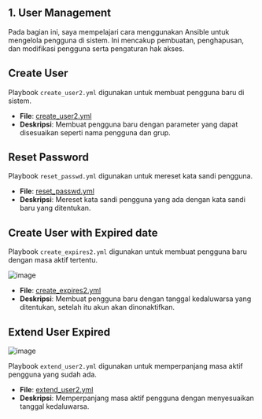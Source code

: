 ## 1. User Management

Pada bagian ini, saya mempelajari cara menggunakan Ansible untuk mengelola pengguna di sistem. Ini mencakup pembuatan, penghapusan, dan modifikasi pengguna serta pengaturan hak akses.


## Create User

Playbook `create_user2.yml` digunakan untuk membuat pengguna baru di sistem.

- **File**: [create_user2.yml](create_user2.yml)
- **Deskripsi**: Membuat pengguna baru dengan parameter yang dapat disesuaikan seperti nama pengguna dan grup.

## Reset Password

Playbook `reset_passwd.yml` digunakan untuk mereset kata sandi pengguna.

- **File**: [reset_passwd.yml](reset_passwd.yml)
- **Deskripsi**: Mereset kata sandi pengguna yang ada dengan kata sandi baru yang ditentukan.

## Create User with Expired date

Playbook `create_expires2.yml` digunakan untuk membuat pengguna baru dengan masa aktif tertentu.

![image](https://github.com/user-attachments/assets/0bf4aba8-a584-4665-b47f-fba5cdb1eea3)

- **File**: [create_expires2.yml](%create_expires2.yml)
- **Deskripsi**: Membuat pengguna baru dengan tanggal kedaluwarsa yang ditentukan, setelah itu akun akan dinonaktifkan.

## Extend User Expired

![image](https://github.com/user-attachments/assets/e5f4d0c5-db4a-404c-8012-1d06ce735a0c)

Playbook `extend_user2.yml` digunakan untuk memperpanjang masa aktif pengguna yang sudah ada.

- **File**: [extend_user2.yml](%extend_user2.yml)
- **Deskripsi**: Memperpanjang masa aktif pengguna dengan menyesuaikan tanggal kedaluwarsa.
